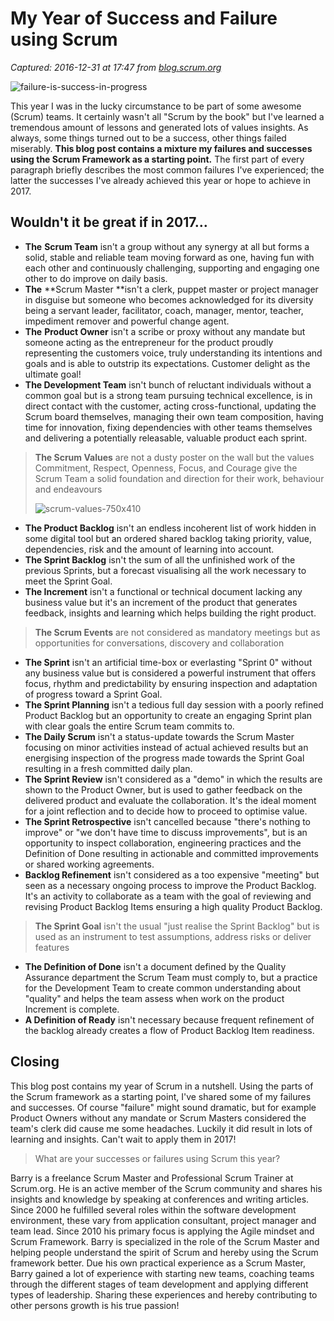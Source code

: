 # My Year of Success and Failure using Scrum 

_Captured: 2016-12-31 at 17:47 from [blog.scrum.org](https://blog.scrum.org/year-success-failure-using-scrum/)_

![failure-is-success-in-progress](https://s3.amazonaws.com/scrumorg-blog/wp-content/uploads/2016/12/31081445/failure-is-success-in-progress-750x410.jpg)

This year I was in the lucky circumstance to be part of some awesome (Scrum) teams. It certainly wasn't all "Scrum by the book" but I've learned a tremendous amount of lessons and generated lots of values insights. As always, some things turned out to be a success, other things failed miserably. **This blog post contains a mixture my failures and successes using the Scrum Framework as a starting point.** The first part of every paragraph briefly describes the most common failures I've experienced; the latter the successes I've already achieved this year or hope to achieve in 2017.

## Wouldn't it be great if in 2017…

  * **The** **Scrum Team** isn't a group without any synergy at all but forms a solid, stable and reliable team moving forward as one, having fun with each other and continuously challenging, supporting and engaging one other to do improve on daily basis.
  * **The** **Scrum Master **isn't a clerk, puppet master or project manager in disguise but someone who becomes acknowledged for its diversity being a servant leader, facilitator, coach, manager, mentor, teacher, impediment remover and powerful change agent.
  * **The** **Product Owner** isn't a scribe or proxy without any mandate but someone acting as the entrepreneur for the product proudly representing the customers voice, truly understanding its intentions and goals and is able to outstrip its expectations. Customer delight as the ultimate goal!
  * **The Development Team** isn't bunch of reluctant individuals without a common goal but is a strong team pursuing technical excellence, is in direct contact with the customer, acting cross-functional, updating the Scrum board themselves, managing their own team composition, having time for innovation, fixing dependencies with other teams themselves and delivering a potentially releasable, valuable product each sprint.

> **The Scrum Values** are not a dusty poster on the wall but the values Commitment, Respect, Openness, Focus, and Courage give the Scrum Team a solid foundation and direction for their work, behaviour and endeavours
> 
> ![scrum-values-750x410](https://s3.amazonaws.com/scrumorg-blog/wp-content/uploads/2016/12/31081231/Scrum-Values-750x410-300x164.png)

  * **The Product Backlog** isn't an endless incoherent list of work hidden in some digital tool but an ordered shared backlog taking priority, value, dependencies, risk and the amount of learning into account.
  * **The Sprint Backlog** isn't the sum of all the unfinished work of the previous Sprints, but a forecast visualising all the work necessary to meet the Sprint Goal.
  * **The Increment** isn't a functional or technical document lacking any business value but it's an increment of the product that generates feedback, insights and learning which helps building the right product.

> **The Scrum Events** are not considered as mandatory meetings but as opportunities for conversations, discovery and collaboration

  * **The Sprint** isn't an artificial time-box or everlasting "Sprint 0" without any business value but is considered a powerful instrument that offers focus, rhythm and predictability by ensuring inspection and adaptation of progress toward a Sprint Goal.
  * **The Sprint Planning** isn't a tedious full day session with a poorly refined Product Backlog but an opportunity to create an engaging Sprint plan with clear goals the entire Scrum team commits to.
  * **The Daily Scrum** isn't a status-update towards the Scrum Master focusing on minor activities instead of actual achieved results but an energising inspection of the progress made towards the Sprint Goal resulting in a fresh committed daily plan.
  * **The Sprint Review** isn't considered as a "demo" in which the results are shown to the Product Owner, but is used to gather feedback on the delivered product and evaluate the collaboration. It's the ideal moment for a joint reflection and to decide how to proceed to optimise value.
  * **The Sprint Retrospective** isn't cancelled because "there's nothing to improve" or "we don't have time to discuss improvements", but is an opportunity to inspect collaboration, engineering practices and the Definition of Done resulting in actionable and committed improvements or shared working agreements.
  * **Backlog Refinement** isn't considered as a too expensive "meeting" but seen as a necessary ongoing process to improve the Product Backlog. It's an activity to collaborate as a team with the goal of reviewing and revising Product Backlog Items ensuring a high quality Product Backlog.

> **The Sprint Goal** isn't the usual "just realise the Sprint Backlog" but is used as an instrument to test assumptions, address risks or deliver features

  * **The Definition of Done** isn't a document defined by the Quality Assurance department the Scrum Team must comply to, but a practice for the Development Team to create common understanding about "quality" and helps the team assess when work on the product Increment is complete.
  * **A Definition of Ready** isn't necessary because frequent refinement of the backlog already creates a flow of Product Backlog Item readiness.

## Closing

This blog post contains my year of Scrum in a nutshell. Using the parts of the Scrum framework as a starting point, I've shared some of my failures and successes. Of course "failure" might sound dramatic, but for example Product Owners without any mandate or Scrum Masters considered the team's clerk did cause me some headaches. Luckily it did result in lots of learning and insights. Can't wait to apply them in 2017!

> What are your successes or failures using Scrum this year?

Barry is a freelance Scrum Master and Professional Scrum Trainer at Scrum.org. He is an active member of the Scrum community and shares his insights and knowledge by speaking at conferences and writing articles. Since 2000 he fulfilled several roles within the software development environment, these vary from application consultant, project manager and team lead. Since 2010 his primary focus is applying the Agile mindset and Scrum Framework. Barry is specialized in the role of the Scrum Master and helping people understand the spirit of Scrum and hereby using the Scrum framework better. Due his own practical experience as a Scrum Master, Barry gained a lot of experience with starting new teams, coaching teams through the different stages of team development and applying different types of leadership. Sharing these experiences and hereby contributing to other persons growth is his true passion!
